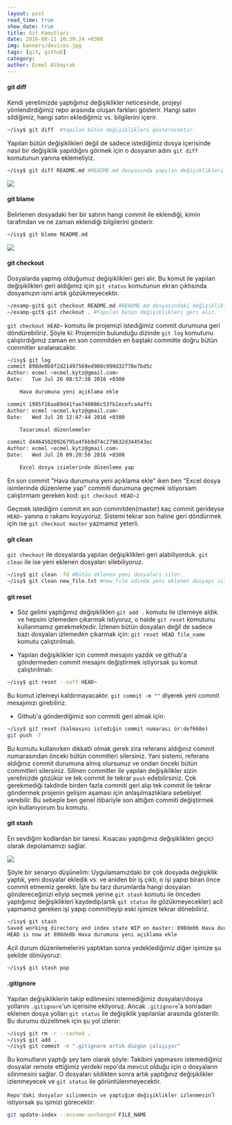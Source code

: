 ```yaml
---
layout: post
read_time: true
show_date: true
title: Git Komutları
date: 2016-08-11 10:39:24 +0300
img: banners/devices.jpg
tags: [git, github]
category:
author: Ecmel Albayrak
---
```


#### git diff

Kendi yerelimizde yaptığımız değişiklikler neticesinde, projeyi yönlendirdiğimiz repo arasında oluşan farkları gösterir. Hangi satırı sildiğimiz, hangi satırı eklediğimiz vs. bilgilerini içerir.

```bash
~/isy$ git diff  #Yapılan bütün değişiklikleri gösterecektir.
```

Yapılan bütün değişiklikleri değil de sadece istediğimiz dosya içerisinde nasıl bir değişiklik yapıldığını görmek için o dosyanın adını `git diff` komutunun yanına eklemeliyiz.

```bash
~/isy$ git diff README.md #README.md dosyasında yapılan değişiklikleri gösterir.
```

![](http://res.cloudinary.com/dro8cemyf/image/upload/v1470987741/diff_nhrmdn.png)

<!--more-->

#### git blame

Belirlenen dosyadaki her bir satırın hangi commit ile eklendiği, kimin tarafından ve ne zaman eklendiği bilgilerini gösterir.

```bash
~/isy$ git blame README.md
```

![](http://res.cloudinary.com/dro8cemyf/image/upload/v1470990914/git_blame_phsyrz.png)

#### git checkout

Dosyalarda yapmış olduğumuz değişiklikleri geri alır. Bu komut ile yapılan değişiklikleri geri aldığımız için `git status` komutunun ekran çıktısında dosyamızın ismi artık gözükmeyecektir.

```bash
~/examp-git$ git checkout README.md #README.md dosyasındaki değişiklikleri siler.
~/examp-git$ git checkout . #Yapılan bütün değişiklikleri geri alır.
```

`git checkout HEAD~` komutu ile projemizi istediğimiz commit durumuna geri döndürebiliriz. Şöyle ki: Projemizin bulunduğu dizinde `git log` komutunu çalıştırdığımız zaman en son commitden en baştaki committe doğru bütün commitler sıralanacaktır.

```bash
~/isy$ git log
commit 898de0b8f2d21497569ed980c990d32778e7bd5c
Author: ecmel <ecmel.kytz@gmail.com>
Date:   Tue Jul 26 08:57:38 2016 +0300

    Hava durumuna yeni açıklama ekle

commit 1985f16aa89d41fae740086c53fb1ecefca4affc
Author: ecmel <ecmel.kytz@gmail.com>
Date:   Wed Jul 20 12:47:44 2016 +0300

    Tasarımsal düzenlemeler

commit d44645020926795a4f6b9d74c279632d344543ec
Author: ecmel <ecmel.kytz@gmail.com>
Date:   Wed Jul 20 09:20:50 2016 +0300

    Excel dosya isimlerinde düzenleme yap
```

En son commit "Hava durumuna yeni açıklama ekle" iken ben "Excel dosya isimlerinde düzenleme yap" commiti durumuna geçmek istiyorsam çalıştırmam gereken kod: `git checkout HEAD~2`

Geçmek istediğim commit en son commitden(master) kaç commit gerideyse `HEAD~` yanına o rakamı koyuyoruz. Sistemi tekrar son haline geri döndürmek için ise `git checkout master` yazmamız yeterli.

#### git clean

`git checkout` ile dosyalarda yapılan değişiklikleri geri alabiliyorduk. `git clean` ile ise yeni eklenen dosyaları silebiliyoruz.

```bash
~/isy$ git clean -fd #Bütün eklenen yeni dosyaları siler.
~/isy$ git clean new_file.txt #new_file adında yeni eklenen dosyayı siler.
```

#### git reset

- Söz gelimi yaptığımız değişiklikleri `git add .` komutu ile izlemeye aldık ve hepsini izlemeden çıkarmak istiyoruz, o halde `git reset` komutunu kullanmamız gerekmektedir. İzlenen bütün dosyaları değil de sadece bazı dosyaları izlemeden çıkarmak için: `git reset HEAD file_name` komutu çalıştırılmalı.

- Yapılan değişiklikler için commit mesajını yazdık ve github'a göndermeden commit mesajını değiştirmek istiyorsak şu komut çalıştırılmalı:

```bash
~/isy$ git reset --soft HEAD~
```

Bu komut izlemeyi kaldırmayacaktır. `git commit -m ""` diyerek yeni commit mesajımızı girebiliriz.

- Github'a gönderdiğimiz son commiti geri almak için:

```bash
~/isy$ git reset (kalmasını istediğin commit numarası ör:def668e)
git push -f
```

Bu komutu kullanırken dikkatli olmak gerek zira referans aldığınız commit numarasından önceki bütün commitleri silersiniz. Yani sistemi, referans aldığınız commit durumuna almış olursunuz ve ondan önceki bütün commitleri silersiniz. Silinen commitler ile yapılan değişiklikler sizin yerelinizde gözükür ve tek commit ile tekrar `push` edebilirsiniz. Çok gerekmediği takdirde birden fazla commiti geri alıp tek commit ile tekrar göndermek projenin gelişim aşaması için anlaşılmazlıklara sebebiyet verebilir. Bu sebeple ben genel itibariyle son attığım commiti değiştirmek için kullanıyorum bu komutu.

#### git stash

En sevdiğim kodlardan bir tanesi. Kısacası yaptığımız değişiklikleri geçici olarak depolamamızı sağlar.

![](http://res.cloudinary.com/dro8cemyf/image/upload/v1471261268/stash_ewoovx.png)

Şöyle bir senaryo düşünelim: Uygulamamızdaki bir çok dosyada değişiklik yaptık, yeni dosyalar ekledik vs. ve aniden bir iş çıktı, o işi yapıp biran önce commit etmemiz gerekti. İşte bu tarz durumlarda hangi dosyaları göndereceğinizi eliyip seçmek yerine `git stash` komutu ile önceden yaptığımız değişiklikleri kaydedip(artık `git status` ile gözükmeyecekler) acil yapmamız gereken işi yapıp commitleyip eski işimize tekrar dönebiliriz.

```bash
~/isy$ git stash
Saved working directory and index state WIP on master: 898de0b Hava durumuna yeni açıklama ekle
HEAD is now at 898de0b Hava durumuna yeni açıklama ekle
```

Acil durum düzenlemelerini yaptıktan sonra yedeklediğimiz diğer işimize şu şekilde dönüyoruz:

```bash
~/isy$ git stash pop
```

#### .gitignore

Yapılan değişikliklerin takip edilmesini istemediğimiz dosyaları/dosya yollarını `.gitignore`'un içerisine ekliyoruz. Ancak `.gitignore`'a sonradan eklenen dosya yolları `git status` ile değişiklik yapılanlar arasında gösterilir. Bu durumu düzeltmek için şu yol izlenir:

```bash
~/isy$ git rm -r --cached .
~/isy$ git add .
~/isy$ git commit -m ".gitignore artık düzgün çalışıyor"
```

Bu komutların yaptığı şey tam olarak şöyle: Takibini yapmasını istemediğiniz dosyalar remote ettiğimiz yerdeki repo'da mevcut olduğu için o dosyaların silinmesini sağlar. O dosyaları sildikten sonra artık yaptığınız değişiklikler izlenmeyecek ve `git status` ile görüntülenmeyecektir.

`Repo'daki dosyalar silinmesin ve yaptığım değişiklikler izlenmesin`'i istiyorsak şu işimizi görecektir:

```bash
git update-index --assume-unchanged FILE_NAME
```
